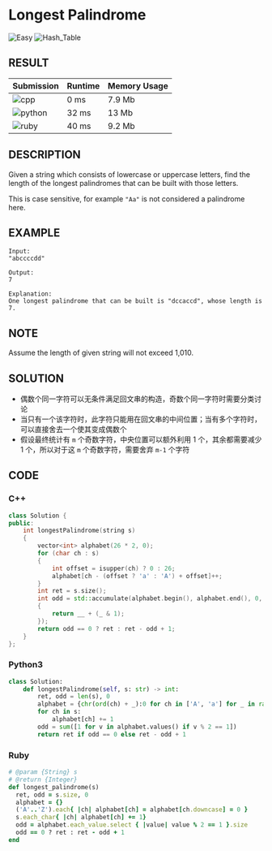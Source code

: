 # Longest Palindrome

![Easy](https://img.shields.io/badge/-Easy-5cb85c.svg) ![Hash_Table](https://img.shields.io/badge/哈希表-Hash_Table-007ec6.svg)

## RESULT

| Submission                                                        | Runtime | Memory Usage |
| ----------------------------------------------------------------- | ------- | ------------ |
| ![cpp](https://img.shields.io/badge/leetcode409-cpp-f34b7d.svg)   | 0 ms    | 7.9 Mb       |
| ![python](https://img.shields.io/badge/leetcode409-py-3572A5.svg) | 32 ms   | 13 Mb        |
| ![ruby](https://img.shields.io/badge/leetcode409-rb-701516.svg)   | 40 ms   | 9.2 Mb       |

## DESCRIPTION

Given a string which consists of lowercase or uppercase letters, find the length of the longest palindromes that can be built with those letters.

This is case sensitive, for example `"Aa"` is not considered a palindrome here.

## EXAMPLE

```plain
Input:
"abccccdd"

Output:
7

Explanation:
One longest palindrome that can be built is "dccaccd", whose length is 7.
```

## NOTE

Assume the length of given string will not exceed 1,010.

## SOLUTION

* 偶数个同一字符可以无条件满足回文串的构造，奇数个同一字符时需要分类讨论
* 当只有一个该字符时，此字符只能用在回文串的中间位置；当有多个字符时，可以直接舍去一个使其变成偶数个
* 假设最终统计有 `m` 个奇数字符，中央位置可以额外利用 1 个，其余都需要减少 1 个，所以对于这 `m` 个奇数字符，需要舍弃 `m-1` 个字符

## CODE

### C++

```cpp
class Solution {
public:
    int longestPalindrome(string s)
    {
        vector<int> alphabet(26 * 2, 0);
        for (char ch : s)
        {
            int offset = isupper(ch) ? 0 : 26;
            alphabet[ch - (offset ? 'a' : 'A') + offset]++;
        }
        int ret = s.size();
        int odd = std::accumulate(alphabet.begin(), alphabet.end(), 0, [](int __, int _) -> int
        {
            return __ + (_ & 1);
        });
        return odd == 0 ? ret : ret - odd + 1;
    }
};
```

### Python3

```python
class Solution:
    def longestPalindrome(self, s: str) -> int:
        ret, odd = len(s), 0
        alphabet = {chr(ord(ch) + _):0 for ch in ['A', 'a'] for _ in range(26)}
        for ch in s:
            alphabet[ch] += 1
        odd = sum([1 for v in alphabet.values() if v % 2 == 1])
        return ret if odd == 0 else ret - odd + 1
```

### Ruby

```ruby
# @param {String} s
# @return {Integer}
def longest_palindrome(s)
  ret, odd = s.size, 0
  alphabet = {}
  ('A'..'Z').each{ |ch| alphabet[ch] = alphabet[ch.downcase] = 0 }
  s.each_char{ |ch| alphabet[ch] += 1}
  odd = alphabet.each_value.select { |value| value % 2 == 1 }.size
  odd == 0 ? ret : ret - odd + 1
end
```